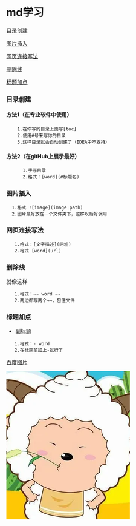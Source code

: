 # md学习
[目录创建](#目录创建)

[图片插入](#图片插入)

[网页连接写法](#网页连接写法)

[删除线](#删除线)

[标题加点](#标题加点)

### 目录创建
#### 方法1（在专业软件中使用）
```
    1.在你写的目录上面写[toc]
    2.使用#号来写你的目录
    3.这样目录就会自动创建了（IDEA中不支持）
```
#### 方法2（在gitHub上展示最好）
```
      1.手写目录
      2.格式：[word](#标题名)
```
### 图片插入
```
  1.格式 ![image](image path)
  2.图片最好放在一个文件夹下，这样以后好调用
```
### 网页连接写法
```
   1.格式：[文字描述](网址)
   2.格式 [word](url)
```
### 删除线
~~就像这样~~
```
   1.格式：~~ word ~~
   2.两边都写两个~~，包住文件
```

### 标题加点
- 副标题
```
   1.格式：- word
   2.在标题前加上-就行了
```

[百度图片](https://www.baidu.com/s?tn=68018901_20_oem_dg&ie=utf-8&wd=%E6%87%92%E6%B4%8B%E6%B4%8B)

![image](https://github.com/Pro-dhg/TwoGoods/blob/main/img/Mr.L.png)